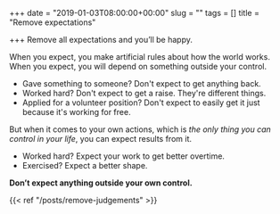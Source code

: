 +++
date = "2019-01-03T08:00:00+00:00"
slug = ""
tags = []
title = "Remove expectations"

+++
Remove all expectations and you’ll be happy.

When you expect, you make artificial rules about how the world works. When you expect, you will depend on something outside your control.

* Gave something to someone? Don't expect to get anything back.
* Worked hard? Don't expect to get a raise. They're different things.
* Applied for a volunteer position? Don't expect to easily get it just because it's working for free.

But when it comes to your own actions, which is _the only thing you can control in your life_, you can expect results from it.

* Worked hard? Expect your work to get better overtime.
* Exercised? Expect a better shape.

**Don’t expect anything outside your own control.**

{{< ref "/posts/remove-judgements" >}}